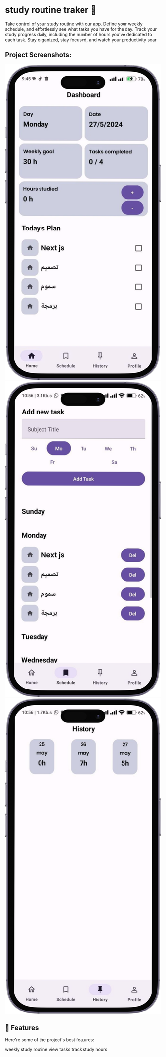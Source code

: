 # study routine traker 👋

Take control of your study routine with our app. Define your weekly schedule, and effortlessly see what tasks you have for the day. Track your study progress daily, including the number of hours you've dedicated to each task. Stay organized, stay focused, and watch your productivity soar

## Project Screenshots:

![Study App Screenshot](assets/images/study_app_screenshot1.png)
![Study App Screenshot](assets/images/study_app_screenshot2.png)
![Study App Screenshot](assets/images/study_app_screenshot3.png)

## 🧐 Features

Here're some of the project's best features:

weekly study routine
view tasks
track study hours
